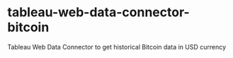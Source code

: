 # tableau-web-data-connector-bitcoin
Tableau Web Data Connector to get historical Bitcoin data in USD currency
